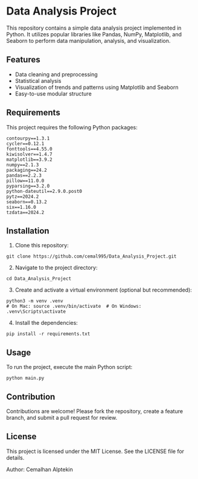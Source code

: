 # Data Analysis Project

This repository contains a simple data analysis project implemented in Python. It utilizes popular libraries like Pandas, NumPy, Matplotlib, and Seaborn to perform data manipulation, analysis, and visualization.

## Features

- Data cleaning and preprocessing
- Statistical analysis
- Visualization of trends and patterns using Matplotlib and Seaborn
- Easy-to-use modular structure

## Requirements

This project requires the following Python packages:

```plaintext
contourpy==1.3.1
cycler==0.12.1
fonttools==4.55.0
kiwisolver==1.4.7
matplotlib==3.9.2
numpy==2.1.3
packaging==24.2
pandas==2.2.3
pillow==11.0.0
pyparsing==3.2.0
python-dateutil==2.9.0.post0
pytz==2024.2
seaborn==0.13.2
six==1.16.0
tzdata==2024.2
```

## Installation
1. Clone this repository:
```plaintext
git clone https://github.com/cemal995/Data_Analysis_Project.git
```
2. Navigate to the project directory:
```plaintext
cd Data_Analysis_Project
```
3. Create and activate a virtual environment (optional but recommended):
```plaintext
python3 -m venv .venv
# On Mac: source .venv/bin/activate  # On Windows: .venv\Scripts\activate
```
4. Install the dependencies:
```plaintext   
pip install -r requirements.txt
```
## Usage
To run the project, execute the main Python script:
```plaintext
python main.py
```

## Contribution
Contributions are welcome! Please fork the repository, create a feature branch, and submit a pull request for review.

## License
This project is licensed under the MIT License. See the LICENSE file for details.

Author: Cemalhan Alptekin
